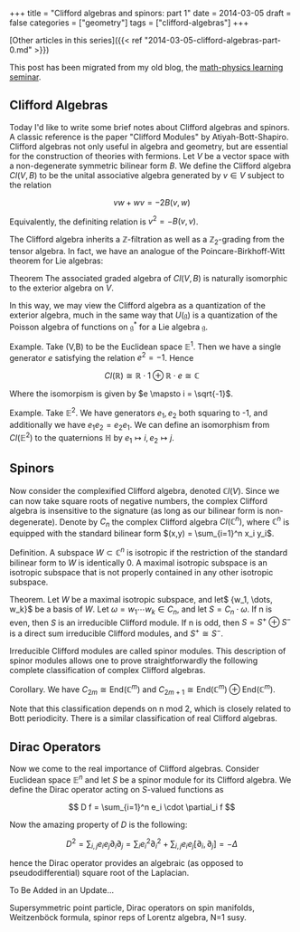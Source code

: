 +++
title = "Clifford algebras and spinors: part 1"
date = 2014-03-05
draft = false
categories = ["geometry"]
tags = ["clifford-algebras"]
+++

[Other articles in this series]({{< ref "2014-03-05-clifford-algebras-part-0.md" >}})

This post has been migrated from my old blog, the
[math-physics learning seminar](https://mathphysseminar.blogspot.com/).


 Clifford Algebras
 -------------------------------------------------------------------------------

Today I'd like to write some brief notes about Clifford algebras and spinors. A
classic reference is the paper "Clifford Modules" by Atiyah-Bott-Shapiro.
Clifford algebras not only useful in algebra and geometry, but are essential for
the construction of theories with fermions. Let $V$ be a vector space with a
non-degenerate symmetric bilinear form $B$. We define the Clifford algebra
$Cl(V, B)$ to be the unital associative algebra generated by $v \in V$ subject
to the relation

$$ vw + wv = -2B(v,w) $$

Equivalently, the definiting relation is $v^2 = -B(v,v)$.


The Clifford algebra inherits a $\mathbb Z$-filtration as well as a
$\mathbb Z_2$-grading from the tensor algebra. In fact, we have an analogue
of the Poincare-Birkhoff-Witt theorem for Lie algebras:


Theorem The associated graded algebra of $Cl(V,B)$ is naturally isomorphic to
the exterior algebra on $V$.


In this way, we may view the Clifford algebra as a quantization of the
exterior algebra, much in the same way that $U(\mathfrak g)$ is a
quantization of the Poisson algebra of functions on
$\mathfrak g^\ast$ for a Lie algebra $\mathfrak g$.


Example. Take (V,B) to be the Euclidean space $\mathbb E^1$. Then we have a
single generator $e$ satisfying the relation $e^2 =  -1$. Hence

$$ Cl(\mathbb R) \cong \mathbb R \cdot 1 \oplus \mathbb R \cdot e \cong \mathbb C $$

Where the isomorpism is given by $e \mapsto i = \sqrt{-1}$.


Example. Take $\mathbb E^2$. We have generators $e_1, e_2$ both squaring to -1,
and additionally we have $e_1 e_2 = e_2 e_1$. We can define an isomorphism from
$Cl(\mathbb E^2)$ to the quaternions $\mathbb H$ by
$e_1 \mapsto i, e_2 \mapsto j$.


Spinors
-------------------------------------------------------------------------------

Now consider the complexified Clifford algebra, denoted $\mathbb{C}l(V)$. Since
we can now take square roots of negative numbers, the complex Clifford algebra
is insensitive to the signature (as long as our bilinear form is
non-degenerate). Denote by $C_n$ the complex Clifford algebra $Cl(\mathbb C^n)$,
where $\mathbb C^n$ is equipped with the standard bilinear form
$(x,y) = \sum_{i=1}^n x_i y_i$.


Definition. A subspace $W \subset \mathbb C^n$ is isotropic if the restriction
of the standard bilinear form to $W$ is identically 0. A maximal isotropic
subspace is an isotropic subspace that is not properly contained in any other
isotropic subspace.


Theorem. Let $W$ be a maximal isotropic subspace, and let$ \{w_1, \dots, w_k\}$
be a basis of $W$. Let $\omega = w_1 \cdots w_k \in C_n$, and let
$S = C_n \cdot \omega$. If n is even, then $S$ is an irreducible Clifford
module. If n is odd, then $S=S^+ \oplus S^-$ is a direct sum irreducible
Clifford modules, and $S^+ \cong S^-$.

Irreducible Clifford modules are called spinor modules. This description of
spinor modules allows one to prove straightforwardly the following complete
classification of complex Clifford algebras.


Corollary. We have $C_{2m} \cong \mathrm{End}(\mathbb C^m)$ and
$C_{2m+1} \cong \mathrm{End}(\mathbb C^m) \oplus \mathrm{End}(\mathbb C^m)$.


Note that this classification depends on n mod 2, which is closely related to
Bott periodicity. There is a similar classification of real Clifford algebras.


Dirac Operators
-------------------------------------------------------------------------------

Now we come to the real importance of Clifford algebras. Consider Euclidean
space $\mathbb{E}^n$ and let $S$ be a spinor module for its Clifford algebra.
We define the Dirac operator acting on $S$-valued functions as

$$ D f = \sum_{i=1}^n e_i \cdot \partial_i f $$

Now the amazing property of $D$ is the following:

$$ D^2 = \sum_{i,j} e_i e_j \partial_i \partial_j = \sum_i e_i^2 \partial_i^2 + \sum_{i,j} e_i e_j [\partial_i, \partial_j] = -\Delta $$

hence the Dirac operator provides an algebraic (as opposed to
pseudodifferential) square root of the Laplacian.


To Be Added in an Update...

Supersymmetric point particle, Dirac operators on spin manifolds, Weitzenböck
formula, spinor reps of Lorentz algebra, N=1 susy.
